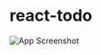 # react-todo

![App Screenshot](https://github.com/nolinmcfarland/react-todo/assets/87019576/24adf728-aedd-4a11-8498-4c9f15ee16f9)

